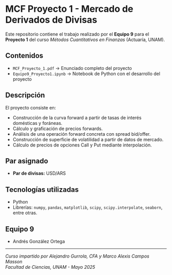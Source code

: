 # MCF Proyecto 1 - Mercado de Derivados de Divisas

Este repositorio contiene el trabajo realizado por el **Equipo 9** para el **Proyecto 1** del curso _Métodos Cuantitativos en Finanzas_ (Actuaría, UNAM).

## Contenidos

- `MCF_Proyecto_1.pdf` → Enunciado completo del proyecto
- `Equipo9_Proyecto1.ipynb` → Notebook de Python con el desarrollo del proyecto

## Descripción

El proyecto consiste en:

- Construcción de la curva forward a partir de tasas de interés domésticas y foráneas.
- Cálculo y graficación de precios forwards.
- Análisis de una operación forward concreta con spread bid/offer.
- Construcción de superficie de volatilidad a partir de datos de mercado.
- Cálculo de precios de opciones Call y Put mediante interpolación.

## Par asignado

- **Par de divisas:** USD/ARS 

## Tecnologías utilizadas

- Python
- Librerías: `numpy`, `pandas`, `matplotlib`, `scipy`, `scipy.interpolate`, `seaborn`, entre otras.

## Equipo 9

- Andrés González Ortega  


---

_Curso impartido por Alejandro Gurrola, CFA y Marco Alexis Campos Masson_  
_Facultad de Ciencias, UNAM - Mayo 2025_
